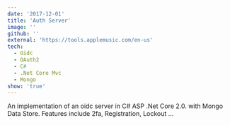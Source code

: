 ```yaml
---
date: '2017-12-01'
title: 'Auth Server'
image: ''
github: ''
external: 'https://tools.applemusic.com/en-us'
tech:
  - Oidc
  - OAuth2
  - C#
  - .Net Core Mvc
  - Mongo
show: 'true'
---
```


An implementation of an oidc server in C# ASP .Net Core 2.0. with Mongo Data Store. Features include 2fa, Registration,
Lockout ...
